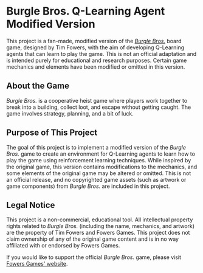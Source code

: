 # Burgle Bros. Q-Learning Agent Modified Version

This project is a fan-made, modified version of the [*Burgle Bros.*](https://www.fowers.games/products/burgle-bros) board game, designed by Tim Fowers, with the aim of developing Q-Learning agents that can learn to play the game. This is not an official adaptation and is intended purely for educational and research purposes. Certain game mechanics and elements have been modified or omitted in this version.

## About the Game

*Burgle Bros.* is a cooperative heist game where players work together to break into a building, collect loot, and escape without getting caught. The game involves strategy, planning, and a bit of luck.

## Purpose of This Project

The goal of this project is to implement a modified version of the *Burgle Bros.* game to create an environment for Q-Learning agents to learn how to play the game using reinforcement learning techniques. While inspired by the original game, this version contains modifications to the mechanics, and some elements of the original game may be altered or omitted. This is not an official release, and no copyrighted game assets (such as artwork or game components) from *Burgle Bros.* are included in this project.

## Legal Notice

This project is a non-commercial, educational tool. All intellectual property rights related to *Burgle Bros.* (including the name, mechanics, and artwork) are the property of Tim Fowers and Fowers Games. This project does not claim ownership of any of the original game content and is in no way affiliated with or endorsed by Fowers Games.

If you would like to support the official *Burgle Bros.* game, please visit [Fowers Games' website](https://www.fowers.games/).
